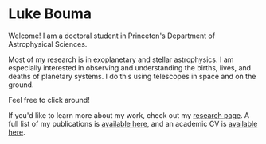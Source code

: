 # Luke Bouma

Welcome!  I am a doctoral student in Princeton's Department of Astrophysical
Sciences.

Most of my research is in exoplanetary and stellar astrophysics.  I am
especially interested in observing and understanding the births, lives, and
deaths of planetary systems.  I do this using telescopes in space and on the
ground.

Feel free to click around!

If you'd like to learn more about my work, check out my [research
page](http://lgbouma.com/research/).  A full list of my publications is
[available
here](https://ui.adsabs.harvard.edu/public-libraries/uXPWdyI2RH2T-Sv0rcwUwA),
and an academic CV is [available here](/pdfs/LukeBouma_CV_20200807.pdf).
